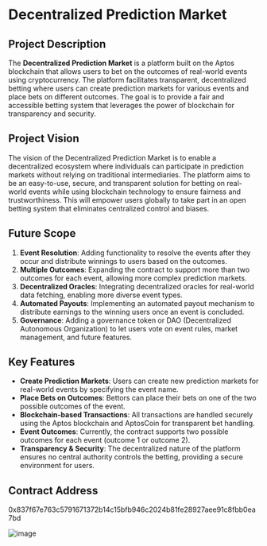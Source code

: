 # Decentralized Prediction Market

## Project Description

The **Decentralized Prediction Market** is a platform built on the Aptos blockchain that allows users to bet on the outcomes of real-world events using cryptocurrency. The platform facilitates transparent, decentralized betting where users can create prediction markets for various events and place bets on different outcomes. The goal is to provide a fair and accessible betting system that leverages the power of blockchain for transparency and security.

## Project Vision

The vision of the Decentralized Prediction Market is to enable a decentralized ecosystem where individuals can participate in prediction markets without relying on traditional intermediaries. The platform aims to be an easy-to-use, secure, and transparent solution for betting on real-world events while using blockchain technology to ensure fairness and trustworthiness. This will empower users globally to take part in an open betting system that eliminates centralized control and biases.

## Future Scope

1. **Event Resolution**: Adding functionality to resolve the events after they occur and distribute winnings to users based on the outcomes.
2. **Multiple Outcomes**: Expanding the contract to support more than two outcomes for each event, allowing more complex prediction markets.
3. **Decentralized Oracles**: Integrating decentralized oracles for real-world data fetching, enabling more diverse event types.
4. **Automated Payouts**: Implementing an automated payout mechanism to distribute earnings to the winning users once an event is concluded.
5. **Governance**: Adding a governance token or DAO (Decentralized Autonomous Organization) to let users vote on event rules, market management, and future features.

## Key Features

- **Create Prediction Markets**: Users can create new prediction markets for real-world events by specifying the event name.
- **Place Bets on Outcomes**: Bettors can place their bets on one of the two possible outcomes of the event.
- **Blockchain-based Transactions**: All transactions are handled securely using the Aptos blockchain and AptosCoin for transparent bet handling.
- **Event Outcomes**: Currently, the contract supports two possible outcomes for each event (outcome 1 or outcome 2).
- **Transparency & Security**: The decentralized nature of the platform ensures no central authority controls the betting, providing a secure environment for users.

## Contract Address
0x837f67e763c5791671372b14c15bfb946c2024b81fe28927aee91c8fbb0ea7bd

![image](https://github.com/user-attachments/assets/88970b87-e531-4b67-8ba5-57d734d73dcc)
